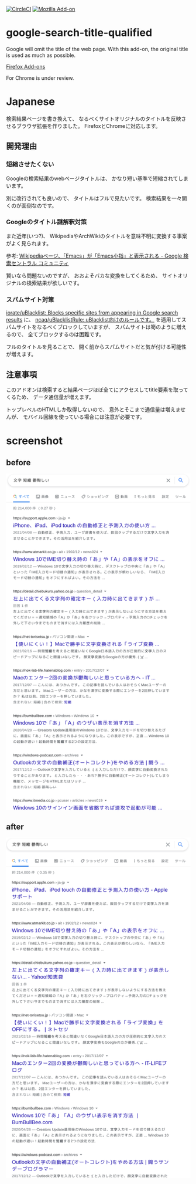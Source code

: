 [![CircleCI](https://circleci.com/gh/ncaq/google-search-title-qualified.svg?style=svg)](https://circleci.com/gh/ncaq/google-search-title-qualified)
[![Mozilla Add-on](https://img.shields.io/amo/users/google-search-title-qualified.svg)](https://addons.mozilla.org/firefox/addon/google-search-title-qualified/)

# google-search-title-qualified

Google will omit the title of the web page. With this add-on, the original title is used as much as possible.

[Firefox Add-ons](https://addons.mozilla.org/firefox/addon/google-search-title-qualified/)

For Chrome is under review.

# Japanese

検索結果ページを書き換えて、
なるべくサイトオリジナルのタイトルを反映させるブラウザ拡張を作りました。
FirefoxとChromeに対応します。

## 開発理由

### 短縮させたくない

Googleの検索結果のwebページタイトルは、
かなり短い基準で短縮されてしまいます。

別に改行されても良いので、
タイトルはフルで見たいです。
検索結果を一々開くのが面倒なのです。

### Googleのタイトル謎解釈対策

また近年(いつ?)、
WikipediaやArchWikiのタイトルを意味不明に変換する事案がよく見られます。

参考: [Wikipediaページ、「Emacs」が「Emacs小指」と表示される - Google 検索セントラル コミュニティ](https://support.google.com/webmasters/thread/68265671/wikipedia%E3%83%9A%E3%83%BC%E3%82%B8%E3%80%81%E3%80%8Cemacs%E3%80%8D%E3%81%8C%E3%80%8Cemacs%E5%B0%8F%E6%8C%87%E3%80%8D%E3%81%A8%E8%A1%A8%E7%A4%BA%E3%81%95%E3%82%8C%E3%82%8B?hl=ja)

賢いなら問題ないのですが、
おおよそバカな変換をしてくるため、
サイトオリジナルの検索結果が欲しいです。

### スパムサイト対策

[iorate/uBlacklist: Blocks specific sites from appearing in Google search results](https://github.com/iorate/uBlacklist)
に、
[ncaq/uBlacklistRule: uBlacklist向けのルールです。](https://github.com/ncaq/uBlacklistRule/)
を適用してスパムサイトをなるべくブロックしていますが、
スパムサイトは筍のように増えるので、
全てブロックするのは困難です。

フルのタイトルを見ることで、
開く前からスパムサイトだと気が付ける可能性が増えます。

## 注意事項

このアドオンは検索すると結果ページほぼ全てにアクセスしてtitle要素を取ってくるため、
データ通信量が増えます。

トップレベルのHTMLしか取得しないので、
意外とそこまで通信量は増えませんが、
モバイル回線を使っている場合には注意が必要です。

# screenshot

## before

![before](docs/before.png)

## after

![after](docs/after.png)
